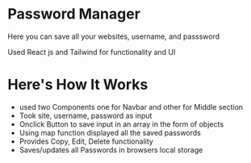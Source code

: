 # Password Manager

Here you can save all your websites, username, and passsword

Used React js and Tailwind for functionality and UI

# Here's How It Works
* used two Components one for Navbar and other for Middle section
* Took site, username, password as input 
* Onclick Button to save input in an array in the form of objects
* Using map function displayed all the saved passwords
* Provides Copy, Edit, Delete functionality
* Saves/updates all Passwords in browsers local storage
